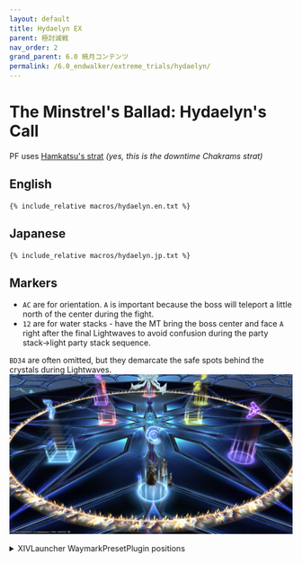 ```yaml
---
layout: default
title: Hydaelyn EX
parent: 極討滅戦
nav_order: 2
grand_parent: 6.0 暁月コンテンツ
permalink: /6.0_endwalker/extreme_trials/hydaelyn/
---
```


# The Minstrel's Ballad: Hydaelyn's Call

PF uses [Hamkatsu's strat](https://youtu.be/xrN2viqpTqc) *(yes, this is the downtime Chakrams strat)*

## English

```
{% include_relative macros/hydaelyn.en.txt %}
```

## Japanese

```
{% include_relative macros/hydaelyn.jp.txt %}
```

## Markers

- `AC` are for orientation. `A` is important because the boss will teleport a little north of the center during the fight.
- `12` are for water stacks - have the MT bring the boss center and face `A` right after the final Lightwaves to avoid confusion during the party stack→light party stack sequence.

`BD34` are often omitted, but they demarcate the safe spots behind the crystals during Lightwaves.
![](images/markers.jpg)
<details markdown=block>
<summary>XIVLauncher WaymarkPresetPlugin positions</summary>

```json
{
  "Name":"Hydaelyn EX",
  "MapID":791,
  "A":{"X":100.0,"Y":0.0,"Z":82.0,"ID":0,"Active":true},
  "B":{"X":112.728,"Y":0.0,"Z":87.272,"ID":1,"Active":true},
  "C":{"X":100.0,"Y":0.0,"Z":118.0,"ID":2,"Active":true},
  "D":{"X":87.272,"Y":0.0,"Z":87.272,"ID":3,"Active":true},
  "One":{"X":93.5,"Y":0.0,"Z":100.0,"ID":4,"Active":true},
  "Two":{"X":106.5,"Y":0.0,"Z":100.0,"ID":5,"Active":true},
  "Three":{"X":112.728,"Y":0.0,"Z":112.728,"ID":6,"Active":true},
  "Four":{"X":87.272,"Y":0.0,"Z":112.728,"ID":7,"Active":true}
}
```

</details>
